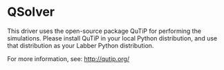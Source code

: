 # QSolver

This driver uses the open-source package QuTiP for performing the simulations.
Please install QuTiP in your local Python distribution, and use that distribution as your Labber Python distribution.

For more information, see:
http://qutip.org/
